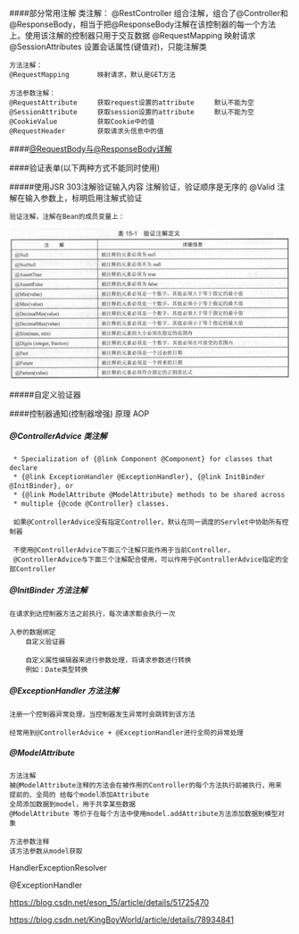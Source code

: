 ####部分常用注解
    类注解：
    @RestController       组合注解，组合了@Controller和@ResponseBody，相当于把@ResponseBody注解在该控制器的每一个方法上。使用该注解的控制器只用于交互数据
    @RequestMapping       映射请求
    @SessionAttributes    设置会话属性(键值对)，只能注解类
    
    方法注解：
    @RequestMapping       映射请求，默认是GET方法
    
    方法参数注解：
    @RequestAttribute     获取request设置的attribute     默认不能为空
    @SessionAttribute     获取session设置的attribute     默认不能为空
    @CookieValue          获取Cookie中的值
    @RequestHeader        获取请求头信息中的值
    
    
####[@RequestBody与@ResponseBody详解](https://blog.csdn.net/kobejayandy/article/details/12690555)

####验证表单(以下两种方式不能同时使用)

#####使用JSR 303注解验证输入内容
    注解验证，验证顺序是无序的
    @Valid     注解在输入参数上，标明启用注解式验证
    
    验证注解，注解在Bean的成员变量上：
   ![](验证注解.png)
   
#####自定义验证器

####控制器通知(控制器增强)      原理 AOP
##### @ControllerAdvice     类注解
     * Specialization of {@link Component @Component} for classes that declare
     * {@link ExceptionHandler @ExceptionHandler}, {@link InitBinder @InitBinder}, or
     * {@link ModelAttribute @ModelAttribute} methods to be shared across
     * multiple {@code @Controller} classes.
    
     如果@ControllerAdvice没有指定Controller，默认在同一调度的Servlet中协助所有控制器
    
     不使用@ControllerAdvice下面三个注解只能作用于当前Controller，
     @ControllerAdvice与下面三个注解配合使用，可以作用于@ControllerAdvice指定的全部Controller
    
##### @InitBinder      方法注解     
    在请求到达控制器方法之前执行，每次请求都会执行一次 
    
    入参的数据绑定
        自定义验证器
        
        自定义属性编辑器来进行参数处理，将请求参数进行转换
        例如：Date类型转换
    
##### @ExceptionHandler     方法注解 
    注册一个控制器异常处理，当控制器发生异常时会跳转到该方法
    
    经常用到@ControllerAdvice + @ExceptionHandler进行全局的异常处理
    
##### @ModelAttribute           
    方法注解
    被@ModelAttribute注释的方法会在被作用的Controller的每个方法执行前被执行，用来 提前的、全局的 给每个model添加Attribute
    全局添加数据到model，用于共享某些数据
    @ModelAttribute 等价于在每个方法中使用model.addAttribute方法添加数据到模型对象
    
    方法参数注释
    该方法参数从model获取
    
    
HandlerExceptionResolver

@ExceptionHandler

https://blog.csdn.net/eson_15/article/details/51725470

https://blog.csdn.net/KingBoyWorld/article/details/78934841